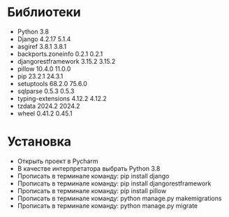 # Библиотеки
- Python 3.8
- Django	4.2.17	5.1.4
- asgiref	3.8.1	3.8.1
- backports.zoneinfo	0.2.1	0.2.1
- djangorestframework	3.15.2	3.15.2
- pillow	10.4.0	11.0.0
- pip	23.2.1	24.3.1
- setuptools	68.2.0	75.6.0
- sqlparse	0.5.3	0.5.3
- typing-extensions	4.12.2	4.12.2
- tzdata	2024.2	2024.2
- wheel	0.41.2	0.45.1
# Установка
- Открыть проект в Pycharm
- В качестве интерпретатора выбрать Python 3.8
- Прописать в терминале команду: pip install django
- Прописать в терминале команду: pip install djangorestframework
- Прописать в терминале команду: pip install pillow
- Прописать в терминале команду: python manage.py makemigrations
- Прописать в терминале команду: python manage.py migrate
